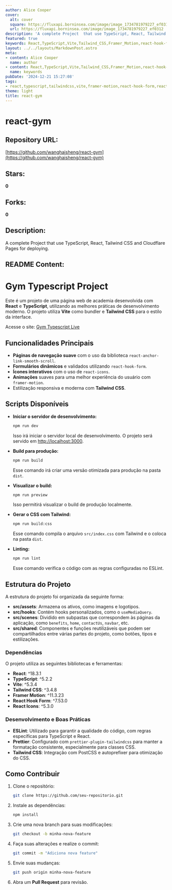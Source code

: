 ```yaml
---
author: Alice Cooper
cover:
  alt: cover
  square: https://fluxapi.borninsea.com/image/image_1734781979227_ef0312
  url: https://fluxapi.borninsea.com/image/image_1734781979227_ef0312
description: 'A complete Project  that use TypeScript, React, Tailwind CSS and Cloudflare Pages for deploying.'
featured: true
keywords: React,TypeScript,Vite,Tailwind_CSS,Framer_Motion,react-hook-form,react-icons,Cloudflare_Pages, smooth_navigation,dynamic_forms,interactive_icons,smooth_animations,ESLint,Prettier,responsive_design,development_best_practices,gym_web_page
layout: ../../layouts/MarkdownPost.astro
meta:
- content: Alice Cooper
  name: author
- content: React,TypeScript,Vite,Tailwind_CSS,Framer_Motion,react-hook-form,react-icons,Cloudflare_Pages, smooth_navigation,dynamic_forms,interactive_icons,smooth_animations,ESLint,Prettier,responsive_design,development_best_practices,gym_web_page
  name: keywords
pubDate: '2024-12-21 15:27:08'
tags:
- react,typescript,tailwindcss,vite,framer-motion,react-hook-form,react-icons,cloudflare-pages,eslint,prettier,tailwind-css-integration,tailwind-css,typescript-react-project,smooth-scrolling,dynamic-forms,interactive-icons,sMOOTH-transitions,responsive-design,project-structure,development-best-practices
theme: light
title: react-gym
---
```


# react-gym

## Repository URL: 
[https://github.com/wanghaisheng/react-gym](https://github.com/wanghaisheng/react-gym)

## Stars: 
**0**

## Forks: 
**0**

## Description: 
A complete Project  that use TypeScript, React, Tailwind CSS and Cloudflare Pages for deploying.

## README Content: 
# Gym Typescript Project

Este é um projeto de uma página web de academia desenvolvida com **React** e **TypeScript**, utilizando as melhores práticas de desenvolvimento moderno. O projeto utiliza **Vite** como bundler e **Tailwind CSS** para o estilo da interface.

Acesse o site: [Gym Typescript Live](https://86676157.react-gym-f52.pages.dev/)

## Funcionalidades Principais

- **Páginas de navegação suave** com o uso da biblioteca `react-anchor-link-smooth-scroll`.
- **Formulários dinâmicos** e validados utilizando `react-hook-form`.
- **Ícones interativos** com o uso de `react-icons`.
- **Animações** suaves para uma melhor experiência do usuário com `framer-motion`.
- Estilização responsiva e moderna com **Tailwind CSS**.

## Scripts Disponíveis

- **Iniciar o servidor de desenvolvimento:**
  ```bash
  npm run dev
  ```
  Isso irá iniciar o servidor local de desenvolvimento. O projeto será servido em [http://localhost:3000](http://localhost:3000).

- **Build para produção:**
  ```bash
  npm run build
  ```
  Esse comando irá criar uma versão otimizada para produção na pasta `dist`.

- **Visualizar o build:**
  ```bash
  npm run preview
  ```
  Isso permitirá visualizar o build de produção localmente.

- **Gerar o CSS com Tailwind:**
  ```bash
  npm run build:css
  ```
  Esse comando compila o arquivo `src/index.css` com Tailwind e o coloca na pasta `dist`.

- **Linting:**
  ```bash
  npm run lint
  ```
  Esse comando verifica o código com as regras configuradas no ESLint.

## Estrutura do Projeto

A estrutura do projeto foi organizada da seguinte forma:

- **src/assets**: Armazena os ativos, como imagens e logotipos.
- **src/hooks**: Contém hooks personalizados, como o `useMediaQuery`.
- **src/scenes**: Dividido em subpastas que correspondem às páginas da aplicação, como `benefits`, `home`, `contactUs`, `navbar`, etc.
- **src/shared**: Componentes e funções reutilizáveis que podem ser compartilhados entre várias partes do projeto, como botões, tipos e estilizações.

### Dependências

O projeto utiliza as seguintes bibliotecas e ferramentas:

- **React**: ^18.3.1
- **TypeScript**: ^5.2.2
- **Vite**: ^5.3.4
- **Tailwind CSS**: ^3.4.8
- **Framer Motion**: ^11.3.23
- **React Hook Form**: ^7.53.0
- **React Icons**: ^5.3.0

### Desenvolvimento e Boas Práticas

- **ESLint**: Utilizado para garantir a qualidade do código, com regras específicas para TypeScript e React.
- **Prettier**: Configurado com `prettier-plugin-tailwindcss` para manter a formatação consistente, especialmente para classes CSS.
- **Tailwind CSS**: Integração com PostCSS e autoprefixer para otimização do CSS.

## Como Contribuir

1. Clone o repositório:
   ```bash
   git clone https://github.com/seu-repositorio.git
   ```
2. Instale as dependências:
   ```bash
   npm install
   ```
3. Crie uma nova branch para suas modificações:
   ```bash
   git checkout -b minha-nova-feature
   ```
4. Faça suas alterações e realize o commit:
   ```bash
   git commit -m "Adiciona nova feature"
   ```
5. Envie suas mudanças:
   ```bash
   git push origin minha-nova-feature
   ```

6. Abra um **Pull Request** para revisão.

